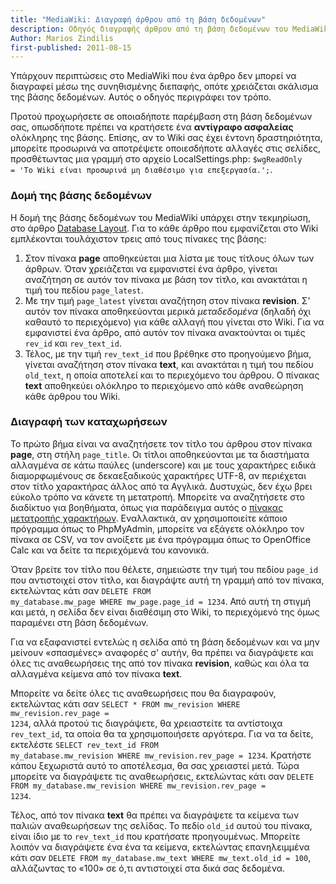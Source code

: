 ```yaml
---
title: "MediaWiki: Διαγραφή άρθρου από τη βάση δεδομένων"
description: Οδηγός διαγραφής άρθρου από τη βάση δεδομένων του MediaWiki
Author: Marios Zindilis
first-published: 2011-08-15
---
```


Υπάρχουν περιπτώσεις στο MediaWiki που ένα άρθρο δεν μπορεί να διαγραφεί μέσω της συνηθισμένης διεπαφής, οπότε χρειάζεται σκάλισμα της βάσης δεδομένων. Αυτός ο οδηγός περιγράφει τον τρόπο.

<!-- read more -->

Προτού προχωρήσετε σε οποιαδήποτε παρέμβαση στη βάση δεδομένων σας, οπωσδήποτε πρέπει να κρατήσετε ένα <strong>αντίγραφο ασφαλείας</strong> ολόκληρης της βάσης. Επίσης, αν το Wiki σας έχει έντονη δραστηριότητα, μπορείτε προσωρινά να αποτρέψετε οποιεσδήποτε αλλαγές στις σελίδες, προσθέτωντας μια γραμμή στο αρχείο LocalSettings.php: <code>$wgReadOnly = 'Το Wiki είναι προσωρινά μη διαθέσιμο για επεξεργασία.';</code>. 

<h3>Δομή της βάσης δεδομένων</h3>
Η δομή της βάσης δεδομένων του MediaWiki υπάρχει στην τεκμηρίωση, στο άρθρο <a href="http://www.mediawiki.org/wiki/Manual:Database_layout">Database Layout</a>. Για το κάθε άρθρο που εμφανίζεται στο Wiki εμπλέκονται τουλάχιστον τρεις από τους πίνακες της βάσης:
<ol><li>Στον πίνακα <strong>page</strong> αποθηκεύεται μια λίστα με τους τίτλους όλων των άρθρων. Όταν χρειάζεται να εμφανιστεί ένα άρθρο, γίνεται αναζήτηση σε αυτόν τον πίνακα με βάση τον τίτλο, και ανακτάται η τιμή του πεδίου <code>page_latest</code>.</li>
<li>Με την τιμή <code>page_latest</code> γίνεται αναζήτηση στον πίνακα <strong>revision</strong>. Σ' αυτόν τον πίνακα αποθηκεύονται μερικά <em>μεταδεδομένα</em> (δηλαδή όχι καθαυτό το περιεχόμενο) για κάθε αλλαγή που γίνεται στο Wiki. Για να εμφανιστεί ένα άρθρο, από αυτόν τον πίνακα ανακτούνται οι τιμές <code>rev_id</code> και <code>rev_text_id</code>.</li>
<li>Τέλος, με την τιμή <code>rev_text_id</code> που βρέθηκε στο προηγούμενο βήμα, γίνεται αναζήτηση στον πίνακα <strong>text</strong>, και ανακτάται η τιμή του πεδίου <code>old_text</code>, η οποία αποτελεί και το περιεχόμενο του άρθρου. Ο πίνακας <strong>text</strong> αποθηκεύει ολόκληρο το περιεχόμενο από κάθε αναθεώρηση κάθε άρθρου του Wiki.</li>
</ol>
<h3>Διαγραφή των καταχωρήσεων</h3>
Το πρώτο βήμα είναι να αναζητήσετε τον τίτλο του άρθρου στον πίνακα <strong>page</strong>, στη στήλη <code>page_title</code>. Οι τίτλοι αποθηκεύονται με τα διαστήματα αλλαγμένα σε κάτω παύλες (underscore) και με τους χαρακτήρες ειδικά διαμορφωμένους σε δεκαεξαδικούς χαρακτήρες UTF-8, αν περιέχεται στον τίτλο χαρακτήρας άλλος από τα Αγγλικά. Δυστυχώς, δεν έχω βρει εύκολο τρόπο να κάνετε τη μετατροπή. Μπορείτε να αναζητήσετε στο διαδίκτυο για βοηθήματα, όπως για παράδειγμα αυτός ο <a href="http://rocky.uta.edu/doran/charsets/charsets.cgi?map=marc2unicode&table=8">πίνακας μετατροπής χαρακτήρων</a>. Εναλλακτικά, αν χρησιμοποιείτε κάποιο πρόγραμμα όπως το PhpMyAdmin, μπορείτε να εξάγετε ολόκληρο τον πίνακα σε CSV, να τον ανοίξετε με ένα πρόγραμμα όπως το OpenOffice Calc και να δείτε τα περιεχόμενά του κανονικά.

Όταν βρείτε τον τίτλο που θέλετε, σημειώστε την τιμή του πεδίου <code>page_id</code> που αντιστοιχεί στον τίτλο, και διαγράψτε αυτή τη γραμμή από τον πίνακα, εκτελώντας κάτι σαν <code>DELETE FROM my_database.mw_page WHERE mw_page.page_id = 1234</code>. Από αυτή τη στιγμή και μετά, η σελίδα δεν είναι διαθέσιμη στο Wiki, το περιεχόμενό της όμως παραμένει στη βάση δεδομένων.

Για να εξαφανιστεί εντελώς η σελίδα από τη βάση δεδομένων και να μην μείνουν «σπασμένες» αναφορές σ' αυτήν, θα πρέπει να διαγράψετε και όλες τις αναθεωρήσεις της από τον πίνακα <strong>revision</strong>, καθώς και όλα τα αλλαγμένα κείμενα από τον πίνακα <strong>text</strong>.

Μπορείτε να δείτε όλες τις αναθεωρήσεις που θα διαγραφούν, εκτελώντας κάτι σαν <code>SELECT * FROM mw_revision WHERE mw_revision.rev_page = 1234</code>, αλλά προτού τις διαγράψετε, θα χρειαστείτε τα αντίστοιχα <code>rev_text_id</code>, τα οποία θα τα χρησιμοποιήσετε αργότερα. Για να τα δείτε, εκτελέστε <code>SELECT rev_text_id FROM my_database.mw_revision WHERE mw_revision.rev_page = 1234</code>. Κρατήστε κάπου ξεχωριστά αυτό το αποτέλεσμα, θα σας χρειαστεί μετά. Τώρα μπορείτε να διαγράψετε τις αναθεωρήσεις, εκτελώντας κάτι σαν <code>DELETE FROM my_database.mw_revision WHERE mw_revision.rev_page = 1234</code>.

Τέλος, από τον πίνακα <strong>text</strong> θα πρέπει να διαγράψετε τα κείμενα των παλιών αναθεωρήσεων της σελίδας. Το πεδίο <code>old_id</code> αυτού του πίνακα, είναι ίδιο με το <code>rev_text_id</code> που κρατήσατε προηγουμένως. Μπορείτε λοιπόν να διαγράψετε ένα ένα τα κείμενα, εκτελώντας επανηλειμμένα κάτι σαν <code>DELETE FROM my_database.mw_text WHERE mw_text.old_id = 100</code>, αλλάζωντας το «100» σε ό,τι αντιστοιχεί στα δικά σας δεδομένα.
